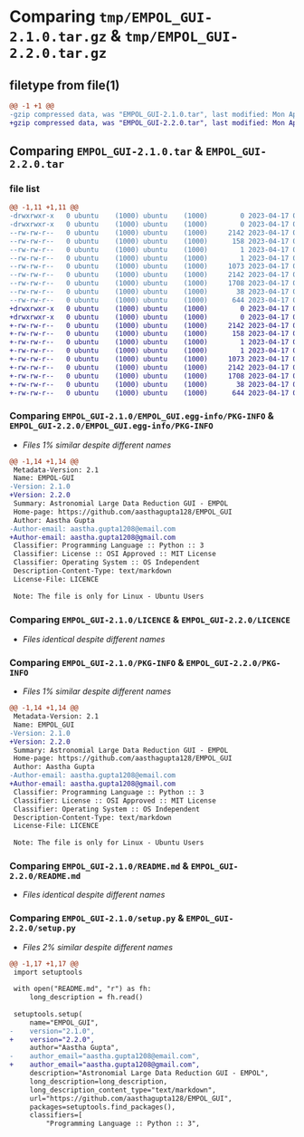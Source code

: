 # Comparing `tmp/EMPOL_GUI-2.1.0.tar.gz` & `tmp/EMPOL_GUI-2.2.0.tar.gz`

## filetype from file(1)

```diff
@@ -1 +1 @@
-gzip compressed data, was "EMPOL_GUI-2.1.0.tar", last modified: Mon Apr 17 07:53:06 2023, max compression
+gzip compressed data, was "EMPOL_GUI-2.2.0.tar", last modified: Mon Apr 17 08:05:04 2023, max compression
```

## Comparing `EMPOL_GUI-2.1.0.tar` & `EMPOL_GUI-2.2.0.tar`

### file list

```diff
@@ -1,11 +1,11 @@
-drwxrwxr-x   0 ubuntu    (1000) ubuntu    (1000)        0 2023-04-17 07:53:06.889598 EMPOL_GUI-2.1.0/
-drwxrwxr-x   0 ubuntu    (1000) ubuntu    (1000)        0 2023-04-17 07:53:06.889598 EMPOL_GUI-2.1.0/EMPOL_GUI.egg-info/
--rw-rw-r--   0 ubuntu    (1000) ubuntu    (1000)     2142 2023-04-17 07:53:06.000000 EMPOL_GUI-2.1.0/EMPOL_GUI.egg-info/PKG-INFO
--rw-rw-r--   0 ubuntu    (1000) ubuntu    (1000)      158 2023-04-17 07:53:06.000000 EMPOL_GUI-2.1.0/EMPOL_GUI.egg-info/SOURCES.txt
--rw-rw-r--   0 ubuntu    (1000) ubuntu    (1000)        1 2023-04-17 07:53:06.000000 EMPOL_GUI-2.1.0/EMPOL_GUI.egg-info/dependency_links.txt
--rw-rw-r--   0 ubuntu    (1000) ubuntu    (1000)        1 2023-04-17 07:53:06.000000 EMPOL_GUI-2.1.0/EMPOL_GUI.egg-info/top_level.txt
--rw-rw-r--   0 ubuntu    (1000) ubuntu    (1000)     1073 2023-04-17 05:51:31.000000 EMPOL_GUI-2.1.0/LICENCE
--rw-rw-r--   0 ubuntu    (1000) ubuntu    (1000)     2142 2023-04-17 07:53:06.889598 EMPOL_GUI-2.1.0/PKG-INFO
--rw-rw-r--   0 ubuntu    (1000) ubuntu    (1000)     1708 2023-04-17 05:48:57.000000 EMPOL_GUI-2.1.0/README.md
--rw-rw-r--   0 ubuntu    (1000) ubuntu    (1000)       38 2023-04-17 07:53:06.889598 EMPOL_GUI-2.1.0/setup.cfg
--rw-rw-r--   0 ubuntu    (1000) ubuntu    (1000)      644 2023-04-17 07:10:04.000000 EMPOL_GUI-2.1.0/setup.py
+drwxrwxr-x   0 ubuntu    (1000) ubuntu    (1000)        0 2023-04-17 08:05:04.476984 EMPOL_GUI-2.2.0/
+drwxrwxr-x   0 ubuntu    (1000) ubuntu    (1000)        0 2023-04-17 08:05:04.476984 EMPOL_GUI-2.2.0/EMPOL_GUI.egg-info/
+-rw-rw-r--   0 ubuntu    (1000) ubuntu    (1000)     2142 2023-04-17 08:05:04.000000 EMPOL_GUI-2.2.0/EMPOL_GUI.egg-info/PKG-INFO
+-rw-rw-r--   0 ubuntu    (1000) ubuntu    (1000)      158 2023-04-17 08:05:04.000000 EMPOL_GUI-2.2.0/EMPOL_GUI.egg-info/SOURCES.txt
+-rw-rw-r--   0 ubuntu    (1000) ubuntu    (1000)        1 2023-04-17 08:05:04.000000 EMPOL_GUI-2.2.0/EMPOL_GUI.egg-info/dependency_links.txt
+-rw-rw-r--   0 ubuntu    (1000) ubuntu    (1000)        1 2023-04-17 08:05:04.000000 EMPOL_GUI-2.2.0/EMPOL_GUI.egg-info/top_level.txt
+-rw-rw-r--   0 ubuntu    (1000) ubuntu    (1000)     1073 2023-04-17 05:51:31.000000 EMPOL_GUI-2.2.0/LICENCE
+-rw-rw-r--   0 ubuntu    (1000) ubuntu    (1000)     2142 2023-04-17 08:05:04.476984 EMPOL_GUI-2.2.0/PKG-INFO
+-rw-rw-r--   0 ubuntu    (1000) ubuntu    (1000)     1708 2023-04-17 05:48:57.000000 EMPOL_GUI-2.2.0/README.md
+-rw-rw-r--   0 ubuntu    (1000) ubuntu    (1000)       38 2023-04-17 08:05:04.476984 EMPOL_GUI-2.2.0/setup.cfg
+-rw-rw-r--   0 ubuntu    (1000) ubuntu    (1000)      644 2023-04-17 08:03:59.000000 EMPOL_GUI-2.2.0/setup.py
```

### Comparing `EMPOL_GUI-2.1.0/EMPOL_GUI.egg-info/PKG-INFO` & `EMPOL_GUI-2.2.0/EMPOL_GUI.egg-info/PKG-INFO`

 * *Files 1% similar despite different names*

```diff
@@ -1,14 +1,14 @@
 Metadata-Version: 2.1
 Name: EMPOL-GUI
-Version: 2.1.0
+Version: 2.2.0
 Summary: Astronomial Large Data Reduction GUI - EMPOL
 Home-page: https://github.com/aasthagupta128/EMPOL_GUI
 Author: Aastha Gupta
-Author-email: aastha.gupta1208@email.com
+Author-email: aastha.gupta1208@gmail.com
 Classifier: Programming Language :: Python :: 3
 Classifier: License :: OSI Approved :: MIT License
 Classifier: Operating System :: OS Independent
 Description-Content-Type: text/markdown
 License-File: LICENCE
 
 Note: The file is only for Linux - Ubuntu Users
```

### Comparing `EMPOL_GUI-2.1.0/LICENCE` & `EMPOL_GUI-2.2.0/LICENCE`

 * *Files identical despite different names*

### Comparing `EMPOL_GUI-2.1.0/PKG-INFO` & `EMPOL_GUI-2.2.0/PKG-INFO`

 * *Files 1% similar despite different names*

```diff
@@ -1,14 +1,14 @@
 Metadata-Version: 2.1
 Name: EMPOL_GUI
-Version: 2.1.0
+Version: 2.2.0
 Summary: Astronomial Large Data Reduction GUI - EMPOL
 Home-page: https://github.com/aasthagupta128/EMPOL_GUI
 Author: Aastha Gupta
-Author-email: aastha.gupta1208@email.com
+Author-email: aastha.gupta1208@gmail.com
 Classifier: Programming Language :: Python :: 3
 Classifier: License :: OSI Approved :: MIT License
 Classifier: Operating System :: OS Independent
 Description-Content-Type: text/markdown
 License-File: LICENCE
 
 Note: The file is only for Linux - Ubuntu Users
```

### Comparing `EMPOL_GUI-2.1.0/README.md` & `EMPOL_GUI-2.2.0/README.md`

 * *Files identical despite different names*

### Comparing `EMPOL_GUI-2.1.0/setup.py` & `EMPOL_GUI-2.2.0/setup.py`

 * *Files 2% similar despite different names*

```diff
@@ -1,17 +1,17 @@
 import setuptools
 
 with open("README.md", "r") as fh:
     long_description = fh.read()
 
 setuptools.setup(
     name="EMPOL_GUI",
-    version="2.1.0",
+    version="2.2.0",
     author="Aastha Gupta",
-    author_email="aastha.gupta1208@email.com",
+    author_email="aastha.gupta1208@gmail.com",
     description="Astronomial Large Data Reduction GUI - EMPOL",
     long_description=long_description,
     long_description_content_type="text/markdown",
     url="https://github.com/aasthagupta128/EMPOL_GUI",
     packages=setuptools.find_packages(),
     classifiers=[
         "Programming Language :: Python :: 3",
```

